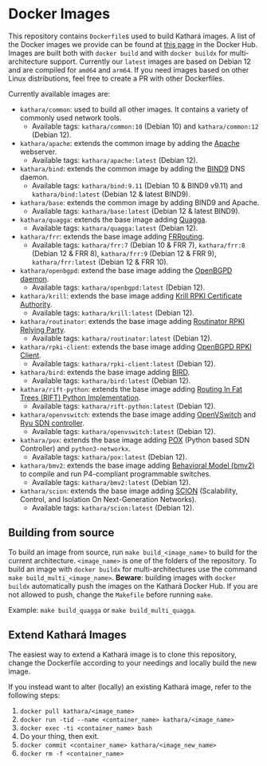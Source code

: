 # Docker Images

This repository contains `Dockerfile`s used to build Kathará images. A list of the Docker images we provide can be found at [this page](https://hub.docker.com/u/kathara/) in the Docker Hub.
Images are built both with `docker build` and with `docker buildx` for multi-architecture support.
Currently our `latest` images are based on Debian 12 and are compiled for `amd64` and `arm64`.
If you need images based on other Linux distributions, feel free to create a PR with other Dockerfiles.

Currently available images are:
- `kathara/common`: used to build all other images. It contains a variety of commonly used network tools.
    - Available tags: `kathara/common:10` (Debian 10) and `kathara/common:12` (Debian 12).
- `kathara/apache`: extends the common image by adding the [Apache](https://httpd.apache.org) webserver.
    - Available tags: `kathara/apache:latest` (Debian 12).
- `kathara/bind`: extends the common image by adding the [BIND9](https://bind9.net) DNS daemon.
    - Available tags: `kathara/bind:9.11` (Debian 10 & BIND9 v9.11) and `kathara/bind:latest` (Debian 12 & latest BIND9).
- `kathara/base`: extends the common image by adding BIND9 and Apache.
    - Available tags: `kathara/base:latest` (Debian 12 & latest BIND9).
- `kathara/quagga`: extends the base image adding [Quagga](https://www.nongnu.org/quagga/).
    - Available tags: `kathara/quagga:latest` (Debian 12).
- `kathara/frr`: extends the base image adding [FRRouting](https://frrouting.org/).
    - Available tags: `kathara/frr:7` (Debian 10 & FRR 7), `kathara/frr:8` (Debian 12 & FRR 8), `kathara/frr:9` (Debian 12 & FRR 9), `kathara/frr:latest` (Debian 12 & FRR 10).
- `kathara/openbgpd`: extend the base image adding the [OpenBGPD daemon](https://www.openbgpd.org/).
    - Available tags: `kathara/openbgpd:latest` (Debian 12).
- `kathara/krill`: extends the base image adding [Krill RPKI Certificate Authority](https://www.nlnetlabs.nl/projects/rpki/krill/).
    - Available tags: `kathara/krill:latest` (Debian 12).
- `kathara/routinator`: extends the base image adding [Routinator RPKI Relying Party](https://www.nlnetlabs.nl/projects/rpki/routinator/).
    - Available tags: `kathara/routinator:latest` (Debian 12).
- `kathara/rpki-client`: extends the base image adding [OpenBGPD RPKI Client](https://www.rpki-client.org).
    - Available tags: `kathara/rpki-client:latest` (Debian 12).
- `kathara/bird`: extends the base image adding [BIRD](https://bird.network.cz/).
    - Available tags: `kathara/bird:latest` (Debian 12).
- `kathara/rift-python`: extends the base image adding [Routing In Fat Trees (RIFT) Python Implementation](https://github.com/brunorijsman/rift-python).
    - Available tags: `kathara/rift-python:latest` (Debian 12).
- `kathara/openvswitch`: extends the base image adding [OpenVSwitch](https://www.openvswitch.org/) and [Ryu SDN controller](https://osrg.github.io/ryu/).
    - Available tags: `kathara/openvswitch:latest` (Debian 12).
- `kathara/pox`: extends the base image adding [POX](https://github.com/noxrepo/pox) (Python based SDN Controller) and `python3-networkx`.
    - Available tags: `kathara/pox:latest` (Debian 12).
- `kathara/bmv2`: extends the base image adding [Behavioral Model (bmv2)](https://github.com/p4lang/behavioral-model) to compile and run P4-compliant programmable switches.
    - Available tags: `kathara/bmv2:latest` (Debian 12).
- `kathara/scion`: extends the base image adding [SCION](https://scion-architecture.net) (Scalability, Control, and Isolation On Next-Generation Networks).
    - Available tags: `kathara/scion:latest` (Debian 12).

## Building from source
To build an image from source, run `make build_<image_name>` to build for the current architecture. `<image_name>` is one of the folders of the repository.
To build an image with `docker buildx` for multi-architectures use the command `make build_multi_<image_name>`.
**Beware**: building images with `docker buildx` automatically push the images on the Kathará Docker Hub. If you are not allowed to push, change the `Makefile` before running `make`.

Example: `make build_quagga` or `make build_multi_quagga`.

## Extend Kathará Images

The easiest way to extend a Kathará image is to clone this repository, change the Dockerfile according to your needings and locally build the new image.

If you instead want to alter (locally) an existing Kathará image, refer to the following steps:
1. `docker pull kathara/<image_name>`
2. `docker run -tid --name <container_name> kathara/<image_name>`
3. `docker exec -ti <container_name> bash`
4. Do your thing, then exit.
5. `docker commit <container_name> kathara/<image_new_name>`
6. `docker rm -f <container_name>`
